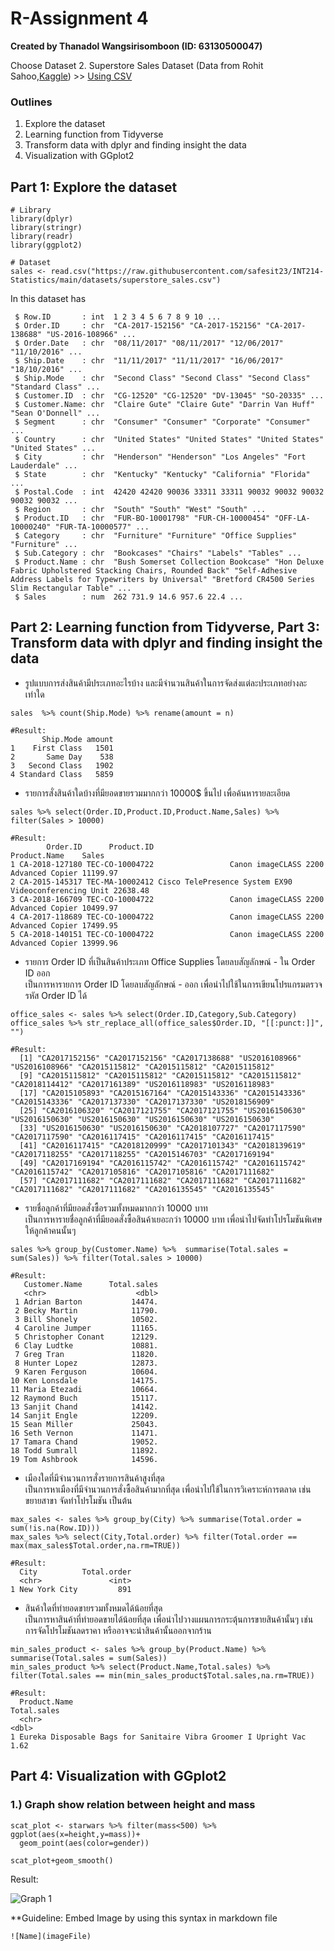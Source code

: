 # R-Assignment 4

**Created by Thanadol Wangsirisomboon (ID: 63130500047)**

Choose Dataset
2. Superstore Sales Dataset (Data from Rohit Sahoo,[Kaggle](https://www.kaggle.com/rohitsahoo/sales-forecasting)) >> [Using CSV](https://raw.githubusercontent.com/safesit23/INT214-Statistics/main/datasets/superstore_sales.csv)


### Outlines
1. Explore the dataset
2. Learning function from Tidyverse
3. Transform data with dplyr and finding insight the data
4. Visualization with GGplot2

## Part 1: Explore the dataset

```
# Library
library(dplyr)
library(stringr)
library(readr)
library(ggplot2)

# Dataset
sales <- read.csv("https://raw.githubusercontent.com/safesit23/INT214-Statistics/main/datasets/superstore_sales.csv")
```

In this dataset has 
```
 $ Row.ID       : int  1 2 3 4 5 6 7 8 9 10 ...
 $ Order.ID     : chr  "CA-2017-152156" "CA-2017-152156" "CA-2017-138688" "US-2016-108966" ...
 $ Order.Date   : chr  "08/11/2017" "08/11/2017" "12/06/2017" "11/10/2016" ...
 $ Ship.Date    : chr  "11/11/2017" "11/11/2017" "16/06/2017" "18/10/2016" ...
 $ Ship.Mode    : chr  "Second Class" "Second Class" "Second Class" "Standard Class" ...
 $ Customer.ID  : chr  "CG-12520" "CG-12520" "DV-13045" "SO-20335" ...
 $ Customer.Name: chr  "Claire Gute" "Claire Gute" "Darrin Van Huff" "Sean O'Donnell" ...
 $ Segment      : chr  "Consumer" "Consumer" "Corporate" "Consumer" ...
 $ Country      : chr  "United States" "United States" "United States" "United States" ...
 $ City         : chr  "Henderson" "Henderson" "Los Angeles" "Fort Lauderdale" ...
 $ State        : chr  "Kentucky" "Kentucky" "California" "Florida" ...
 $ Postal.Code  : int  42420 42420 90036 33311 33311 90032 90032 90032 90032 90032 ...
 $ Region       : chr  "South" "South" "West" "South" ...
 $ Product.ID   : chr  "FUR-BO-10001798" "FUR-CH-10000454" "OFF-LA-10000240" "FUR-TA-10000577" ...
 $ Category     : chr  "Furniture" "Furniture" "Office Supplies" "Furniture" ...
 $ Sub.Category : chr  "Bookcases" "Chairs" "Labels" "Tables" ...
 $ Product.Name : chr  "Bush Somerset Collection Bookcase" "Hon Deluxe Fabric Upholstered Stacking Chairs, Rounded Back" "Self-Adhesive Address Labels for Typewriters by Universal" "Bretford CR4500 Series Slim Rectangular Table" ...
 $ Sales        : num  262 731.9 14.6 957.6 22.4 ...
```


## Part 2: Learning function from Tidyverse, Part 3: Transform data with dplyr and finding insight the data

- รูปแบบการส่งสินค้ามีประเภทอะไรบ้าง และมีจำนวนสินค้าในการจัดส่งแต่ละประเภทอย่างละเท่าใด
```
sales  %>% count(Ship.Mode) %>% rename(amount = n)

#Result:
       Ship.Mode amount
1    First Class   1501
2       Same Day    538
3   Second Class   1902
4 Standard Class   5859
```

- รายการสั่งสินค้าใดบ้างที่มียอดขายรวมมากกว่า 10000$ ขึ้นไป เพื่อค้นหารายละเอียด
```
sales %>% select(Order.ID,Product.ID,Product.Name,Sales) %>% filter(Sales > 10000)

#Result:
        Order.ID      Product.ID                                          Product.Name    Sales
1 CA-2018-127180 TEC-CO-10004722                 Canon imageCLASS 2200 Advanced Copier 11199.97
2 CA-2015-145317 TEC-MA-10002412 Cisco TelePresence System EX90 Videoconferencing Unit 22638.48
3 CA-2018-166709 TEC-CO-10004722                 Canon imageCLASS 2200 Advanced Copier 10499.97
4 CA-2017-118689 TEC-CO-10004722                 Canon imageCLASS 2200 Advanced Copier 17499.95
5 CA-2018-140151 TEC-CO-10004722                 Canon imageCLASS 2200 Advanced Copier 13999.96
```

- รายการ Order ID ที่เป็นสินค้าประเภท Office Supplies โดยลบสัญลักษณ์ - ใน Order ID ออก<br/>
เป็นการหารายการ Order ID โดยลบสัญลักษณ์ - ออก เพื่อนำไปใช้ในการเขียนโปรแกรมตรวจรหัส Order ID ได้
```
office_sales <- sales %>% select(Order.ID,Category,Sub.Category)
office_sales %>% str_replace_all(office_sales$Order.ID, "[[:punct:]]", "")

#Result:
  [1] "CA2017152156" "CA2017152156" "CA2017138688" "US2016108966" "US2016108966" "CA2015115812" "CA2015115812" "CA2015115812"
  [9] "CA2015115812" "CA2015115812" "CA2015115812" "CA2015115812" "CA2018114412" "CA2017161389" "US2016118983" "US2016118983"
  [17] "CA2015105893" "CA2015167164" "CA2015143336" "CA2015143336" "CA2015143336" "CA2017137330" "CA2017137330" "US2018156909"
  [25] "CA2016106320" "CA2017121755" "CA2017121755" "US2016150630" "US2016150630" "US2016150630" "US2016150630" "US2016150630"
  [33] "US2016150630" "US2016150630" "CA2018107727" "CA2017117590" "CA2017117590" "CA2016117415" "CA2016117415" "CA2016117415"
  [41] "CA2016117415" "CA2018120999" "CA2017101343" "CA2018139619" "CA2017118255" "CA2017118255" "CA2015146703" "CA2017169194"
  [49] "CA2017169194" "CA2016115742" "CA2016115742" "CA2016115742" "CA2016115742" "CA2017105816" "CA2017105816" "CA2017111682"
  [57] "CA2017111682" "CA2017111682" "CA2017111682" "CA2017111682" "CA2017111682" "CA2017111682" "CA2016135545" "CA2016135545"
```

- รายชื่อลูกค้าที่มียอดสั่งซื้อรวมทั้งหมดมากกว่า 10000 บาท <br/>
เป็นการหารายชื่อลูกค้าที่มียอดสั่งซื้อสินค้าเยอะกว่า 10000 บาท เพื่อนำไปจัดทำโปรโมชันพิเศษให้ลูกค้าคนนั้นๆ
```
sales %>% group_by(Customer.Name) %>%  summarise(Total.sales = sum(Sales)) %>% filter(Total.sales > 10000)

#Result:
   Customer.Name      Total.sales
   <chr>                    <dbl>
 1 Adrian Barton           14474.
 2 Becky Martin            11790.
 3 Bill Shonely            10502.
 4 Caroline Jumper         11165.
 5 Christopher Conant      12129.
 6 Clay Ludtke             10881.
 7 Greg Tran               11820.
 8 Hunter Lopez            12873.
 9 Karen Ferguson          10604.
10 Ken Lonsdale            14175.
11 Maria Etezadi           10664.
12 Raymond Buch            15117.
13 Sanjit Chand            14142.
14 Sanjit Engle            12209.
15 Sean Miller             25043.
16 Seth Vernon             11471.
17 Tamara Chand            19052.
18 Todd Sumrall            11892.
19 Tom Ashbrook            14596.
```

- เมืองใดที่มีจำนวนการสั่งรายการสินค้าสูงที่สุด<br/>
เป็นการหาเมืองที่มีจำนวนการสั่งซื้อสินค้ามากที่สุด เพื่อนำไปใช้ในการวิเคราะห์การตลาด เช่น ขยายสาขา จัดทำโปรโมชัน เป็นต้น
```
max_sales <- sales %>% group_by(City) %>% summarise(Total.order = sum(!is.na(Row.ID)))
max_sales %>% select(City,Total.order) %>% filter(Total.order == max(max_sales$Total.order,na.rm=TRUE))

#Result:
  City          Total.order
  <chr>               <int>
1 New York City         891
```

- สินค้าใดที่ทำยอดขายรวมทั้งหมดได้น้อยที่สุด<br/>
เป็นการหาสินค้าที่ทำยอดขายได้น้อยที่สุด เพื่อนำไปวางแผนการกระตุ้นการขายสินค้านั้นๆ เช่น การจัดโปรโมชันลดราคา หรืออาจจะนำสินค้านั้นออกจากร้าน
```
min_sales_product <- sales %>% group_by(Product.Name) %>% summarise(Total.sales = sum(Sales))
min_sales_product %>% select(Product.Name,Total.sales) %>% filter(Total.sales == min(min_sales_product$Total.sales,na.rm=TRUE))

#Result:
  Product.Name                                                     Total.sales
  <chr>                                                                  <dbl>
1 Eureka Disposable Bags for Sanitaire Vibra Groomer I Upright Vac        1.62
```



## Part 4: Visualization with GGplot2
### 1.) Graph show relation between height and mass
```
scat_plot <- starwars %>% filter(mass<500) %>% ggplot(aes(x=height,y=mass))+
  geom_point(aes(color=gender))

scat_plot+geom_smooth()
```
Result:

![Graph 1](graph1.png)

**Guideline:
Embed Image by using this syntax in markdown file
````
![Name](imageFile)
````
